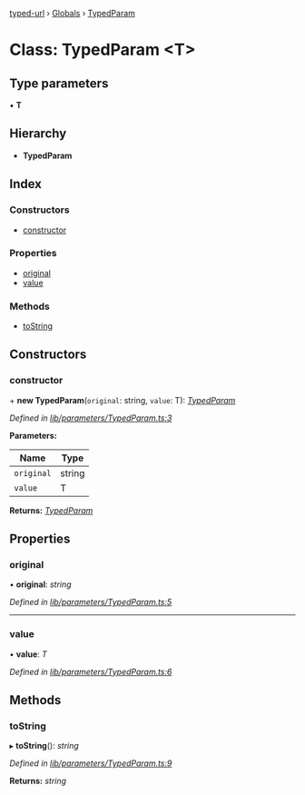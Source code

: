 [typed-url](../README.md) › [Globals](../globals.md) › [TypedParam](typedparam.md)

# Class: TypedParam <**T**>

## Type parameters

▪ **T**

## Hierarchy

* **TypedParam**

## Index

### Constructors

* [constructor](typedparam.md#constructor)

### Properties

* [original](typedparam.md#original)
* [value](typedparam.md#value)

### Methods

* [toString](typedparam.md#tostring)

## Constructors

###  constructor

\+ **new TypedParam**(`original`: string, `value`: T): *[TypedParam](typedparam.md)*

*Defined in [lib/parameters/TypedParam.ts:3](https://github.com/r-Larch/typed-url/blob/a524b0e/projects/typed-url/src/lib/parameters/TypedParam.ts#L3)*

**Parameters:**

Name | Type |
------ | ------ |
`original` | string |
`value` | T |

**Returns:** *[TypedParam](typedparam.md)*

## Properties

###  original

• **original**: *string*

*Defined in [lib/parameters/TypedParam.ts:5](https://github.com/r-Larch/typed-url/blob/a524b0e/projects/typed-url/src/lib/parameters/TypedParam.ts#L5)*

___

###  value

• **value**: *T*

*Defined in [lib/parameters/TypedParam.ts:6](https://github.com/r-Larch/typed-url/blob/a524b0e/projects/typed-url/src/lib/parameters/TypedParam.ts#L6)*

## Methods

###  toString

▸ **toString**(): *string*

*Defined in [lib/parameters/TypedParam.ts:9](https://github.com/r-Larch/typed-url/blob/a524b0e/projects/typed-url/src/lib/parameters/TypedParam.ts#L9)*

**Returns:** *string*
